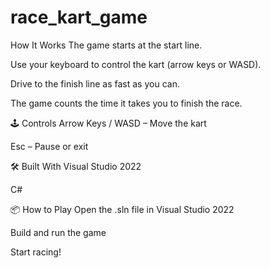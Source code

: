 # race_kart_game

 How It Works
The game starts at the start line.

Use your keyboard to control the kart (arrow keys or WASD).

Drive to the finish line as fast as you can.

The game counts the time it takes you to finish the race.

 🕹️ Controls
Arrow Keys / WASD – Move the kart

Esc – Pause or exit

 🛠️ Built With
Visual Studio 2022

C#

 📦 How to Play
Open the .sln file in Visual Studio 2022

Build and run the game

Start racing!


